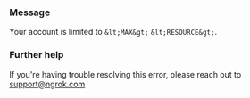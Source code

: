 
### Message
Your account is limited to `&lt;MAX&gt;` `&lt;RESOURCE&gt;`.

### Further help
If you're having trouble resolving this error, please reach out to [support@ngrok.com](mailto:support@ngrok.com?subject=Help%20with%20ERR_NGROK_5000)


